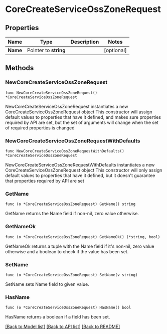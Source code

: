 # CoreCreateServiceOssZoneRequest

## Properties

Name | Type | Description | Notes
------------ | ------------- | ------------- | -------------
**Name** | Pointer to **string** |  | [optional] 

## Methods

### NewCoreCreateServiceOssZoneRequest

`func NewCoreCreateServiceOssZoneRequest() *CoreCreateServiceOssZoneRequest`

NewCoreCreateServiceOssZoneRequest instantiates a new CoreCreateServiceOssZoneRequest object
This constructor will assign default values to properties that have it defined,
and makes sure properties required by API are set, but the set of arguments
will change when the set of required properties is changed

### NewCoreCreateServiceOssZoneRequestWithDefaults

`func NewCoreCreateServiceOssZoneRequestWithDefaults() *CoreCreateServiceOssZoneRequest`

NewCoreCreateServiceOssZoneRequestWithDefaults instantiates a new CoreCreateServiceOssZoneRequest object
This constructor will only assign default values to properties that have it defined,
but it doesn't guarantee that properties required by API are set

### GetName

`func (o *CoreCreateServiceOssZoneRequest) GetName() string`

GetName returns the Name field if non-nil, zero value otherwise.

### GetNameOk

`func (o *CoreCreateServiceOssZoneRequest) GetNameOk() (*string, bool)`

GetNameOk returns a tuple with the Name field if it's non-nil, zero value otherwise
and a boolean to check if the value has been set.

### SetName

`func (o *CoreCreateServiceOssZoneRequest) SetName(v string)`

SetName sets Name field to given value.

### HasName

`func (o *CoreCreateServiceOssZoneRequest) HasName() bool`

HasName returns a boolean if a field has been set.


[[Back to Model list]](../README.md#documentation-for-models) [[Back to API list]](../README.md#documentation-for-api-endpoints) [[Back to README]](../README.md)


